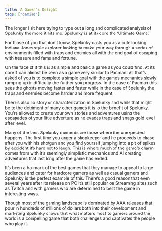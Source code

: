 ```yaml
---
title: A Gamer’s Delight
tags: ["gaming"]
---
```

The longer I sit here trying to type out a long and complicated analysis of Spelunky the more it hits me: Spelunky is at its core the ‘Ultimate Game’.

For those of you that don’t know, Spelunky casts you as a cute looking Indiana Jones style explorer looking to make your way through a series of environments filled with traps and enemies all with the end goal of escaping with treasure and fame and fortune.

On the face of it this is as simple and basic a game as you could find. At its core it can almost be seen as a game very similar to Pacman. All that’s asked of you is to complete a simple goal with the games mechanics slowly ramping up in difficulty the further you progress. In the case of Pacman this sees the ghosts moving faster and faster while in the case of Spelunky the traps and enemies become harder and more frequent.

There’s also no story or characterization in Spelunky and while that might be to the detriment of many other games it is to the benefit of Spelunky. You’re allowed to create your own stories and adventures using the escapades of your little adventure as he evades traps and snags gold level after level.

Many of the best Spelunky moments are those where the unexpected happens. The first time you anger a shopkeeper and he proceeds to chase after you with his shotgun and you find yourself jumping into a pit of spikes by accident it’s hard not to laugh. This is where much of the game’s charm comes from with it’s seemingly simplistic mechanics and AI creating adventures that last long after the game has ended.

It’s been a hallmark of the best games that they manage to appeal to large audiences and cater for hardcore gamers as well as casual gamers and Spelunky is the perfect example of this. There’s a good reason that even several years after its release on PC it’s still popular on Streaming sites such as Twitch and with gamers who are determined to beat the game in interesting ways.

Though most of the gaming landscape is dominated by AAA releases that pour in hundreds of millions of dollars both into their development and marketing Spelunky shows that what matters most to gamers around the world is a compelling game that both challenges and captivates the people who play it.
